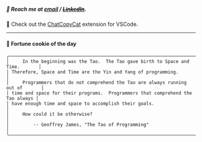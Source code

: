 ##### :calling: Reach me at **[email](mailto:johannes@stenmark.in)** ***/*** **[~~LinkedIn~~](https://www.linkedin.com/in/johannes-stenmark)**.
:feet: Check out the [ChatCopyCat](https://github.com/jstenmark/ChatCopyCat) extension for VSCode.

---
#### :cookie: Fortune cookie of the day
```smalltalk
╭────────────────────────────────────────────────────────────────────────────────╮
│     In the beginning was the Tao.  The Tao gave birth to Space and Time.       │
│ Therefore, Space and Time are the Yin and Yang of programming.                 │
│     Programmers that do not comprehend the Tao are always running out of       │
│ time and space for their programs.  Programmers that comprehend the Tao always │
│ have enough time and space to accomplish their goals.                          │
│     How could it be otherwise?                                                 │
│         -- Geoffrey James, "The Tao of Programming"                            │
╰────────────────────────────────────────────────────────────────────────────────╯
```
